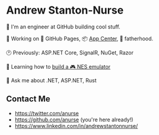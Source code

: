 # Andrew Stanton-Nurse

:wave: I'm an engineer at GitHub building cool stuff.

🔭 Working on 📄 GitHub Pages, 📦 [App Center](https://appcenter.ms/), 👶 fatherhood.

🕐 Previously: ASP.NET Core, SignalR, NuGet, Razor

🌱 Learning how to [build a 🎮 NES emulator](https://github.com/anurse/nest)

💬 Ask me about .NET, ASP.NET, Rust

## Contact Me

* https://twitter.com/anurse
* https://github.com/anurse (you're here already!)
* https://www.linkedin.com/in/andrewstantonnurse/
